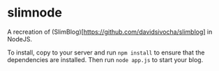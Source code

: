 slimnode
========

A recreation of (SlimBlog)[https://github.com/davidsivocha/slimblog] in NodeJS.

To install, copy to your server and run `npm install` to ensure that the dependencies are installed. Then run `node app.js` to start your blog.
